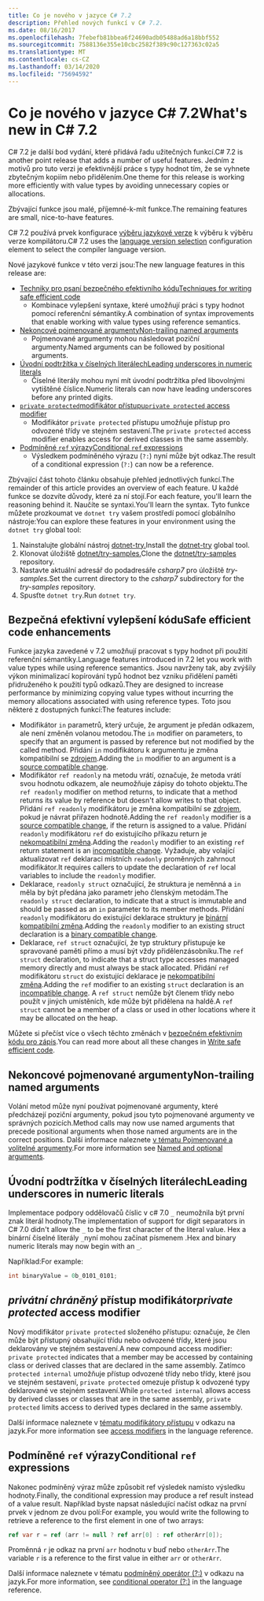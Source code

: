 ```yaml
---
title: Co je nového v jazyce C# 7.2
description: Přehled nových funkcí v C# 7.2.
ms.date: 08/16/2017
ms.openlocfilehash: 7febefb81bbea6f24690adb05488ad6a18bbf552
ms.sourcegitcommit: 7588136e355e10cbc2582f389c90c127363c02a5
ms.translationtype: MT
ms.contentlocale: cs-CZ
ms.lasthandoff: 03/14/2020
ms.locfileid: "75694592"
---
```

# <a name="whats-new-in-c-72"></a><span data-ttu-id="1f507-103">Co je nového v jazyce C# 7.2</span><span class="sxs-lookup"><span data-stu-id="1f507-103">What's new in C# 7.2</span></span>

<span data-ttu-id="1f507-104">C# 7.2 je další bod vydání, které přidává řadu užitečných funkcí.</span><span class="sxs-lookup"><span data-stu-id="1f507-104">C# 7.2 is another point release that adds a number of useful features.</span></span>
<span data-ttu-id="1f507-105">Jedním z motivů pro tuto verzi je efektivnější práce s typy hodnot tím, že se vyhnete zbytečným kopiím nebo přidělením.</span><span class="sxs-lookup"><span data-stu-id="1f507-105">One theme for this release is working more efficiently with value types by avoiding unnecessary copies or allocations.</span></span>

<span data-ttu-id="1f507-106">Zbývající funkce jsou malé, příjemné-k-mít funkce.</span><span class="sxs-lookup"><span data-stu-id="1f507-106">The remaining features are small, nice-to-have features.</span></span>

<span data-ttu-id="1f507-107">C# 7.2 používá prvek konfigurace [výběru jazykové verze](../language-reference/configure-language-version.md) k výběru k výběru verze kompilátoru.</span><span class="sxs-lookup"><span data-stu-id="1f507-107">C# 7.2 uses the [language version selection](../language-reference/configure-language-version.md) configuration element to select the compiler language version.</span></span>

<span data-ttu-id="1f507-108">Nové jazykové funkce v této verzi jsou:</span><span class="sxs-lookup"><span data-stu-id="1f507-108">The new language features in this release are:</span></span>

- [<span data-ttu-id="1f507-109">Techniky pro psaní bezpečného efektivního kódu</span><span class="sxs-lookup"><span data-stu-id="1f507-109">Techniques for writing safe efficient code</span></span>](#safe-efficient-code-enhancements)
  - <span data-ttu-id="1f507-110">Kombinace vylepšení syntaxe, které umožňují práci s typy hodnot pomocí referenční sémantiky.</span><span class="sxs-lookup"><span data-stu-id="1f507-110">A combination of syntax improvements that enable working with value types using reference semantics.</span></span>
- [<span data-ttu-id="1f507-111">Nekoncové pojmenované argumenty</span><span class="sxs-lookup"><span data-stu-id="1f507-111">Non-trailing named arguments</span></span>](#non-trailing-named-arguments)
  - <span data-ttu-id="1f507-112">Pojmenované argumenty mohou následovat poziční argumenty.</span><span class="sxs-lookup"><span data-stu-id="1f507-112">Named arguments can be followed by positional arguments.</span></span>
- [<span data-ttu-id="1f507-113">Úvodní podtržítka v číselných literálech</span><span class="sxs-lookup"><span data-stu-id="1f507-113">Leading underscores in numeric literals</span></span>](#leading-underscores-in-numeric-literals)
  - <span data-ttu-id="1f507-114">Číselné literály mohou nyní mít úvodní podtržítka před libovolnými vytištěné číslice.</span><span class="sxs-lookup"><span data-stu-id="1f507-114">Numeric literals can now have leading underscores before any printed digits.</span></span>
- [<span data-ttu-id="1f507-115">`private protected`modifikátor přístupu</span><span class="sxs-lookup"><span data-stu-id="1f507-115">`private protected` access modifier</span></span>](#private-protected-access-modifier)
  - <span data-ttu-id="1f507-116">Modifikátor `private protected` přístupu umožňuje přístup pro odvozené třídy ve stejném sestavení.</span><span class="sxs-lookup"><span data-stu-id="1f507-116">The `private protected` access modifier enables access for derived classes in the same assembly.</span></span>
- [<span data-ttu-id="1f507-117">Podmíněné `ref` výrazy</span><span class="sxs-lookup"><span data-stu-id="1f507-117">Conditional `ref` expressions</span></span>](#conditional-ref-expressions)
  - <span data-ttu-id="1f507-118">Výsledkem podmíněného výrazu (`?:`) nyní může být odkaz.</span><span class="sxs-lookup"><span data-stu-id="1f507-118">The result of a conditional expression (`?:`) can now be a reference.</span></span>

<span data-ttu-id="1f507-119">Zbývající část tohoto článku obsahuje přehled jednotlivých funkcí.</span><span class="sxs-lookup"><span data-stu-id="1f507-119">The remainder of this article provides an overview of each feature.</span></span> <span data-ttu-id="1f507-120">U každé funkce se dozvíte důvody, které za ní stojí.</span><span class="sxs-lookup"><span data-stu-id="1f507-120">For each feature, you'll learn the reasoning behind it.</span></span> <span data-ttu-id="1f507-121">Naučíte se syntaxi.</span><span class="sxs-lookup"><span data-stu-id="1f507-121">You'll learn the syntax.</span></span> <span data-ttu-id="1f507-122">Tyto funkce můžete prozkoumat ve `dotnet try` vašem prostředí pomocí globálního nástroje:</span><span class="sxs-lookup"><span data-stu-id="1f507-122">You can explore these features in your environment using the `dotnet try` global tool:</span></span>

1. <span data-ttu-id="1f507-123">Nainstalujte globální nástroj [dotnet-try.](https://github.com/dotnet/try/blob/master/README.md#setup)</span><span class="sxs-lookup"><span data-stu-id="1f507-123">Install the [dotnet-try](https://github.com/dotnet/try/blob/master/README.md#setup) global tool.</span></span>
1. <span data-ttu-id="1f507-124">Klonovat úložiště [dotnet/try-samples.](https://github.com/dotnet/try-samples)</span><span class="sxs-lookup"><span data-stu-id="1f507-124">Clone the [dotnet/try-samples](https://github.com/dotnet/try-samples) repository.</span></span>
1. <span data-ttu-id="1f507-125">Nastavte aktuální adresář do podadresáře *csharp7* pro úložiště *try-samples.*</span><span class="sxs-lookup"><span data-stu-id="1f507-125">Set the current directory to the *csharp7* subdirectory for the *try-samples* repository.</span></span>
1. <span data-ttu-id="1f507-126">Spusťte `dotnet try`.</span><span class="sxs-lookup"><span data-stu-id="1f507-126">Run `dotnet try`.</span></span>

## <a name="safe-efficient-code-enhancements"></a><span data-ttu-id="1f507-127">Bezpečná efektivní vylepšení kódu</span><span class="sxs-lookup"><span data-stu-id="1f507-127">Safe efficient code enhancements</span></span>

<span data-ttu-id="1f507-128">Funkce jazyka zavedené v 7.2 umožňují pracovat s typy hodnot při použití referenční sémantiky.</span><span class="sxs-lookup"><span data-stu-id="1f507-128">Language features introduced in 7.2 let you work with value types while using reference semantics.</span></span> <span data-ttu-id="1f507-129">Jsou navrženy tak, aby zvýšily výkon minimalizací kopírování typů hodnot bez vzniku přidělení paměti přidruženého k použití typů odkazů.</span><span class="sxs-lookup"><span data-stu-id="1f507-129">They are designed to increase performance by minimizing copying value types without incurring the memory allocations associated with using reference types.</span></span> <span data-ttu-id="1f507-130">Toto jsou některé z dostupných funkcí:</span><span class="sxs-lookup"><span data-stu-id="1f507-130">The features include:</span></span>

- <span data-ttu-id="1f507-131">Modifikátor `in` parametrů, který určuje, že argument je předán odkazem, ale není změněn volanou metodou.</span><span class="sxs-lookup"><span data-stu-id="1f507-131">The `in` modifier on parameters, to specify that an argument is passed by reference but not modified by the called method.</span></span> <span data-ttu-id="1f507-132">Přidání `in` modifikátoru k argumentu je změna kompatibilní se [zdrojem](version-update-considerations.md#source-compatible-changes).</span><span class="sxs-lookup"><span data-stu-id="1f507-132">Adding the `in` modifier to an argument is a [source compatible change](version-update-considerations.md#source-compatible-changes).</span></span>
- <span data-ttu-id="1f507-133">Modifikátor `ref readonly` na metodu vrátí, označuje, že metoda vrátí svou hodnotu odkazem, ale neumožňuje zápisy do tohoto objektu.</span><span class="sxs-lookup"><span data-stu-id="1f507-133">The `ref readonly` modifier on method returns, to indicate that a method returns its value by reference but doesn't allow writes to that object.</span></span> <span data-ttu-id="1f507-134">Přidání `ref readonly` modifikátoru je změna kompatibilní se [zdrojem](version-update-considerations.md#source-compatible-changes), pokud je návrat přiřazen hodnotě.</span><span class="sxs-lookup"><span data-stu-id="1f507-134">Adding the `ref readonly` modifier is a [source compatible change](version-update-considerations.md#source-compatible-changes), if the return is assigned to a value.</span></span> <span data-ttu-id="1f507-135">Přidání `readonly` modifikátoru `ref` do existujícího příkazu return je [nekompatibilní změna](version-update-considerations.md#incompatible-changes).</span><span class="sxs-lookup"><span data-stu-id="1f507-135">Adding the `readonly` modifier to an existing `ref` return statement is an [incompatible change](version-update-considerations.md#incompatible-changes).</span></span> <span data-ttu-id="1f507-136">Vyžaduje, aby volající aktualizovat `ref` deklaraci místních `readonly` proměnných zahrnout modifikátor.</span><span class="sxs-lookup"><span data-stu-id="1f507-136">It requires callers to update the declaration of `ref` local variables to include the `readonly` modifier.</span></span>
- <span data-ttu-id="1f507-137">Deklarace, `readonly struct` označující, že struktura je neměnná a `in` měla by být předána jako parametr jeho členským metodám.</span><span class="sxs-lookup"><span data-stu-id="1f507-137">The `readonly struct` declaration, to indicate that a struct is immutable and should be passed as an `in` parameter to its member methods.</span></span> <span data-ttu-id="1f507-138">Přidání `readonly` modifikátoru do existující deklarace struktury je [binární kompatibilní změna](version-update-considerations.md#binary-compatible-changes).</span><span class="sxs-lookup"><span data-stu-id="1f507-138">Adding the `readonly` modifier to an existing struct declaration is a [binary compatible change](version-update-considerations.md#binary-compatible-changes).</span></span>
- <span data-ttu-id="1f507-139">Deklarace, `ref struct` označující, že typ struktury přistupuje ke spravované paměti přímo a musí být vždy přidělenzásobníku.</span><span class="sxs-lookup"><span data-stu-id="1f507-139">The `ref struct` declaration, to indicate that a struct type accesses managed memory directly and must always be stack allocated.</span></span> <span data-ttu-id="1f507-140">Přidání `ref` modifikátoru `struct` do existující deklarace je [nekompatibilní změna](version-update-considerations.md#incompatible-changes).</span><span class="sxs-lookup"><span data-stu-id="1f507-140">Adding the `ref` modifier to an existing `struct` declaration is an [incompatible change](version-update-considerations.md#incompatible-changes).</span></span> <span data-ttu-id="1f507-141">A `ref struct` nemůže být členem třídy nebo použít v jiných umístěních, kde může být přidělena na haldě.</span><span class="sxs-lookup"><span data-stu-id="1f507-141">A `ref struct` cannot be a member of a class or used in other locations where it may be allocated on the heap.</span></span>

<span data-ttu-id="1f507-142">Můžete si přečíst více o všech těchto změnách v [bezpečném efektivním kódu pro zápis](../write-safe-efficient-code.md).</span><span class="sxs-lookup"><span data-stu-id="1f507-142">You can read more about all these changes in [Write safe efficient code](../write-safe-efficient-code.md).</span></span>

## <a name="non-trailing-named-arguments"></a><span data-ttu-id="1f507-143">Nekoncové pojmenované argumenty</span><span class="sxs-lookup"><span data-stu-id="1f507-143">Non-trailing named arguments</span></span>

<span data-ttu-id="1f507-144">Volání metod může nyní používat pojmenované argumenty, které předcházejí poziční argumenty, pokud jsou tyto pojmenované argumenty ve správných pozicích.</span><span class="sxs-lookup"><span data-stu-id="1f507-144">Method calls may now use named arguments that precede positional arguments when those named arguments are in the correct positions.</span></span> <span data-ttu-id="1f507-145">Další informace naleznete [v tématu Pojmenované a volitelné argumenty](../programming-guide/classes-and-structs/named-and-optional-arguments.md).</span><span class="sxs-lookup"><span data-stu-id="1f507-145">For more information see [Named and optional arguments](../programming-guide/classes-and-structs/named-and-optional-arguments.md).</span></span>

## <a name="leading-underscores-in-numeric-literals"></a><span data-ttu-id="1f507-146">Úvodní podtržítka v číselných literálech</span><span class="sxs-lookup"><span data-stu-id="1f507-146">Leading underscores in numeric literals</span></span>

<span data-ttu-id="1f507-147">Implementace podpory oddělovačů číslic v c# 7.0 `_` neumožnila být první znak literál hodnoty.</span><span class="sxs-lookup"><span data-stu-id="1f507-147">The implementation of support for digit separators in C# 7.0 didn't allow the `_` to be the first character of the literal value.</span></span> <span data-ttu-id="1f507-148">Hex a binární číselné literály `_`nyní mohou začínat písmenem .</span><span class="sxs-lookup"><span data-stu-id="1f507-148">Hex and binary numeric literals may now begin with an `_`.</span></span>

<span data-ttu-id="1f507-149">Například:</span><span class="sxs-lookup"><span data-stu-id="1f507-149">For example:</span></span>

```csharp
int binaryValue = 0b_0101_0101;
```

## <a name="private-protected-access-modifier"></a><span data-ttu-id="1f507-150">*privátní chráněný* přístup modifikátor</span><span class="sxs-lookup"><span data-stu-id="1f507-150">*private protected* access modifier</span></span>

<span data-ttu-id="1f507-151">Nový modifikátor `private protected` složeného přístupu: označuje, že člen může být přístupný obsahující třídu nebo odvozené třídy, které jsou deklarovány ve stejném sestavení.</span><span class="sxs-lookup"><span data-stu-id="1f507-151">A new compound access modifier: `private protected` indicates that a member may be accessed by containing class or derived classes that are declared in the same assembly.</span></span> <span data-ttu-id="1f507-152">Zatímco `protected internal` umožňuje přístup odvozené třídy nebo třídy, které jsou ve stejném sestavení, `private protected` omezuje přístup k odvozené typy deklarované ve stejném sestavení.</span><span class="sxs-lookup"><span data-stu-id="1f507-152">While `protected internal` allows access by derived classes or classes that are in the same assembly, `private protected` limits access to derived types declared in the same assembly.</span></span>

<span data-ttu-id="1f507-153">Další informace naleznete v [tématu modifikátory přístupu](../language-reference/keywords/access-modifiers.md) v odkazu na jazyk.</span><span class="sxs-lookup"><span data-stu-id="1f507-153">For more information see [access modifiers](../language-reference/keywords/access-modifiers.md) in the language reference.</span></span>

## <a name="conditional-ref-expressions"></a><span data-ttu-id="1f507-154">Podmíněné `ref` výrazy</span><span class="sxs-lookup"><span data-stu-id="1f507-154">Conditional `ref` expressions</span></span>

<span data-ttu-id="1f507-155">Nakonec podmíněný výraz může způsobit ref výsledek namísto výsledku hodnoty.</span><span class="sxs-lookup"><span data-stu-id="1f507-155">Finally, the conditional expression may produce a ref result instead of a value result.</span></span> <span data-ttu-id="1f507-156">Například byste napsat následující načíst odkaz na první prvek v jednom ze dvou polí:</span><span class="sxs-lookup"><span data-stu-id="1f507-156">For example, you would write the following to retrieve a reference to the first element in one of two arrays:</span></span>

```csharp
ref var r = ref (arr != null ? ref arr[0] : ref otherArr[0]);
```

<span data-ttu-id="1f507-157">Proměnná `r` je odkaz na první `arr` hodnotu v buď nebo `otherArr`.</span><span class="sxs-lookup"><span data-stu-id="1f507-157">The variable `r` is a reference to the first value in either `arr` or `otherArr`.</span></span>

<span data-ttu-id="1f507-158">Další informace naleznete v tématu [podmíněný operátor (?:)](../language-reference/operators/conditional-operator.md) v odkazu na jazyk.</span><span class="sxs-lookup"><span data-stu-id="1f507-158">For more information, see [conditional operator (?:)](../language-reference/operators/conditional-operator.md) in the language reference.</span></span>
